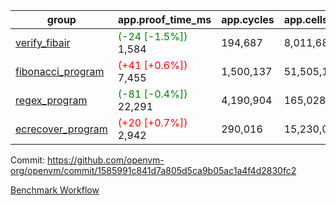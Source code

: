 | group | app.proof_time_ms | app.cycles | app.cells_used | leaf.proof_time_ms | leaf.cycles | leaf.cells_used |
| -- | -- | -- | -- | -- | -- | -- |
| [verify_fibair](https://github.com/openvm-org/openvm/blob/benchmark-results/benchmarks-pr/1168/verify_fibair-1585991c841d7a805d5ca9b05ac1a4f4d2830fc2.md) |<span style='color: green'>(-24 [-1.5%])</span> 1,584 |  194,687 |  8,011,682 |- | - | - |
| [fibonacci_program](https://github.com/openvm-org/openvm/blob/benchmark-results/benchmarks-pr/1168/fibonacci-1585991c841d7a805d5ca9b05ac1a4f4d2830fc2.md) |<span style='color: red'>(+41 [+0.6%])</span> 7,455 |  1,500,137 |  51,505,102 |- | - | - |
| [regex_program](https://github.com/openvm-org/openvm/blob/benchmark-results/benchmarks-pr/1168/regex-1585991c841d7a805d5ca9b05ac1a4f4d2830fc2.md) |<span style='color: green'>(-81 [-0.4%])</span> 22,291 |  4,190,904 |  165,028,173 |- | - | - |
| [ecrecover_program](https://github.com/openvm-org/openvm/blob/benchmark-results/benchmarks-pr/1168/ecrecover-1585991c841d7a805d5ca9b05ac1a4f4d2830fc2.md) |<span style='color: red'>(+20 [+0.7%])</span> 2,942 |  290,016 |  15,230,037 |- | - | - |


Commit: https://github.com/openvm-org/openvm/commit/1585991c841d7a805d5ca9b05ac1a4f4d2830fc2

[Benchmark Workflow](https://github.com/openvm-org/openvm/actions/runs/12604895838)
